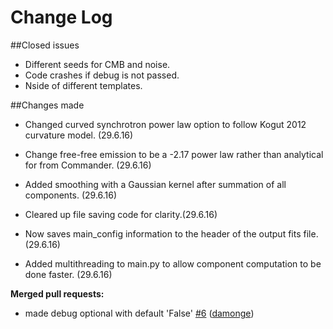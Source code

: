 # Change Log

##Closed issues
- Different seeds for CMB and noise.
- Code crashes if debug is not passed.
- Nside of different templates. 

##Changes made
- Changed curved synchrotron power law option to follow Kogut 2012 curvature model. (29.6.16)
- Change free-free emission to be a -2.17 power law rather than analytical for from Commander. (29.6.16)  

- Added smoothing with a Gaussian kernel after summation of all components. (29.6.16)
- Cleared up file saving code for clarity.(29.6.16)
- Now saves main_config information to the header of the output fits file. (29.6.16)

- Added multithreading to main.py to allow component computation to be done faster. (29.6.16)

**Merged pull requests:**

- made debug optional with default 'False' [\#6](https://github.com/bthorne93/PySM/pull/6) ([damonge](https://github.com/damonge))

